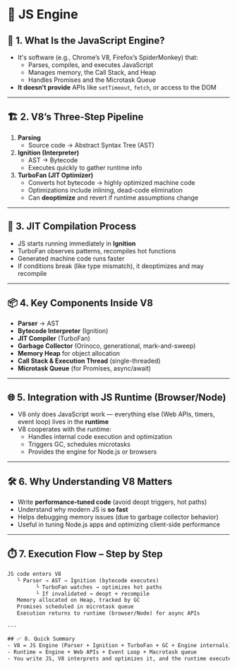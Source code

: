 # 📘 JS Engine

## 🔧 1. What Is the JavaScript Engine?
- It's software (e.g., Chrome’s V8, Firefox’s SpiderMonkey) that:
  - Parses, compiles, and executes JavaScript
  - Manages memory, the Call Stack, and Heap
  - Handles Promises and the Microtask Queue
- **It doesn’t provide** APIs like `setTimeout`, `fetch`, or access to the DOM

---

## 🏗️ 2. V8’s Three-Step Pipeline
1. **Parsing**
   - Source code → Abstract Syntax Tree (AST)
2. **Ignition (Interpreter)**
   - AST → Bytecode
   - Executes quickly to gather runtime info
3. **TurboFan (JIT Optimizer)**
   - Converts hot bytecode → highly optimized machine code
   - Optimizations include inlining, dead-code elimination
   - Can **deoptimize** and revert if runtime assumptions change

---

## 🧠 3. JIT Compilation Process
- JS starts running immediately in **Ignition**
- TurboFan observes patterns, recompiles hot functions
- Generated machine code runs faster
- If conditions break (like type mismatch), it deoptimizes and may recompile

---

## 📦 4. Key Components Inside V8
- **Parser** → AST  
- **Bytecode Interpreter** (Ignition)  
- **JIT Compiler** (TurboFan)  
- **Garbage Collector** (Orinoco, generational, mark-and-sweep)
- **Memory Heap** for object allocation  
- **Call Stack & Execution Thread** (single-threaded)  
- **Microtask Queue** (for Promises, async/await)

---

## 🌐 5. Integration with JS Runtime (Browser/Node)
- V8 only does JavaScript work — everything else (Web APIs, timers, event loop) lives in the **runtime**  
- V8 cooperates with the runtime:
  - Handles internal code execution and optimization  
  - Triggers GC, schedules microtasks  
  - Provides the engine for Node.js or browsers

---

## 🛠️ 6. Why Understanding V8 Matters
- Write **performance-tuned code** (avoid deopt triggers, hot paths)
- Understand why modern JS is **so fast**
- Helps debugging memory issues (due to garbage collector behavior)
- Useful in tuning Node.js apps and optimizing client-side performance

---

## ⏱️ 7. Execution Flow – Step by Step
```txt
JS code enters V8
   └ Parser → AST → Ignition (bytecode executes)
         └ TurboFan watches → optimizes hot paths
         └ If invalidated → deopt + recompile
   Memory allocated on Heap, tracked by GC
   Promises scheduled in microtask queue
   Execution returns to runtime (browser/Node) for async APIs

---

## ✅ 8. Quick Summary
- V8 = JS Engine (Parser + Ignition + TurboFan + GC + Engine internals)
- Runtime = Engine + Web APIs + Event Loop + Macrotask queue
- You write JS, V8 interprets and optimizes it, and the runtime executes everything asynchronously
